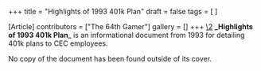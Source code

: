 +++
title = "Highlights of 1993 401k Plan"
draft = false
tags = [ ]

[Article]
contributors = ["The 64th Gamer"]
gallery = []
+++
[\2](\1)
**_Highlights of 1993 401k Plan**_ is an informational document from 1993 for detailing 401k plans to CEC employees.

No copy of the document has been found outside of its cover.